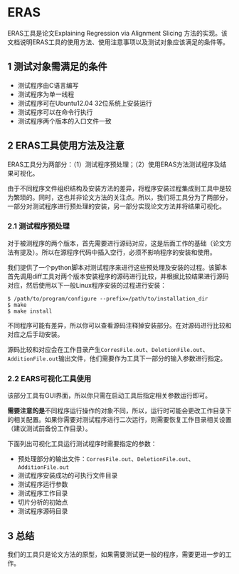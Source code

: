 # ERAS
ERAS工具是论文Explaining Regression via Alignment Slicing 方法的实现。该文档说明ERAS工具的使用方法、使用注意事项以及测试对象应该满足的条件等。

## 1 测试对象需满足的条件  
- 测试程序由C语言编写  
- 测试程序为单一线程  
- 测试程序可在Ubuntu12.04 32位系统上安装运行  
- 测试程序可以在命令行执行  
- 测试程序两个版本的入口文件一致  

## 2 ERAS工具使用方法及注意  
ERAS工具分为两部分：（1）测试程序预处理；（2）使用ERAS方法测试程序及结果可视化。  

由于不同程序文件组织结构及安装方法的差异，将程序安装过程集成到工具中是较为繁琐的。同时，这也并非论文方法的关注点。所以，我们将工具分为了两部分，一部分对测试程序进行预处理的安装，另一部分实现论文方法并将结果可视化。  

### 2.1 测试程序预处理  
对于被测程序的两个版本，首先需要进行源码对应，这是后面工作的基础（论文方法有提及）。所以在源程序代码中插入空行，必须不影响程序的安装和使用。  

我们提供了一个python脚本对测试程序来进行这些预处理及安装的过程。该脚本首先调用diff工具对两个版本安装程序的源码进行比较，并根据比较结果进行源码对应，然后使用以下一般Linux程序安装的过程进行安装：  
```
$ /path/to/program/configure --prefix=/path/to/installation_dir
$ make
$ make install
```
不同程序可能有差异，所以你可以查看源码注释掉安装部分。在对源码进行比较和对应之后手动安装。  

源码比较和对应会在工作目录产生`CorresFile.out`、`DeletionFile.out`、`AdditionFile.out`输出文件，他们需要作为工具下一部分的输入参数进行指定。  

### 2.2 EARS可视化工具使用  
该部分工具有GUI界面，所以你只需在启动工具后指定相关参数运行即可。  

**需要注意的是**不同程序运行操作的对象不同，所以，运行时可能会更改工作目录下的相关配置。如果你需要对测试程序进行二次运行，则需要恢复工作目录相关设置（建议测试前备份工作目录）。  

下面列出可视化工具运行测试程序时需要指定的参数：  

- 预处理部分的输出文件：`CorresFile.out`、`DeletionFile.out`、`AdditionFile.out`
- 测试程序安装成功的可执行文件目录  
- 测试程序运行参数  
- 测试程序工作目录  
- 切片分析的初始点
- 测试程序源码目录  

## 3 总结  
我们的工具只是论文方法的原型，如果需要测试更一般的程序，需要更进一步的工作。
